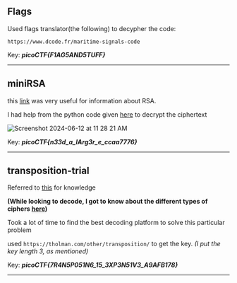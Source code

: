 ## Flags

Used flags translator(the following) to decypher the code:

`https://www.dcode.fr/maritime-signals-code`

Key: ***picoCTF{F1AG5AND5TUFF}***

 ---

 ## miniRSA

 this [link](https://en.wikipedia.org/wiki/RSA_(cryptosystem)) was very useful for information about RSA.

 I had help from the python code given [here](https://l34rn-p14y.blogspot.com/2014/03/inctf-2014-crypto-200.html) to decrypt the ciphertext

 
![Screenshot 2024-06-12 at 11 28 21 AM](https://github.com/ArnDev7/Cryptography-MIST/assets/148140634/8a7052f3-c667-4e37-be74-259c72264027)

Key: ***picoCTF{n33d_a_lArg3r_e_ccaa7776}***

---

## transposition-trial

Referred to [this](https://www.youtube.com/watch?v=sHsnH1u03e4) for knowledge

**(While looking to decode, I got to know about the different types of ciphers [here](https://www.boxentriq.com/code-breaking/cipher-identifier#unknown-format))**

Took a lot of time to find the best decoding platform to solve this particular problem

used `https://tholman.com/other/transposition/` to get the key. *(I put the key length 3, as mentioned)*

Key: ***picoCTF{7R4N5P051N6_15_3XP3N51V3_A9AFB178}***

---

##

